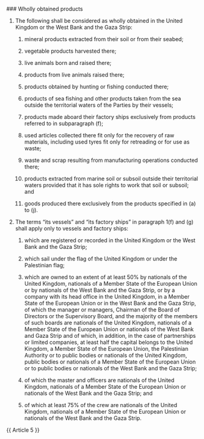 ### Wholly obtained products
1. The following shall be considered as wholly obtained in the United Kingdom or the West Bank and the Gaza Strip:

   1. mineral products extracted from their soil or from their seabed;

   2. vegetable products harvested there;

   3. live animals born and raised there;

   4. products from live animals raised there;

   5. products obtained by hunting or fishing conducted there;

   6. products of sea fishing and other products taken from the sea outside the territorial waters of the Parties by their vessels;

   7. products made aboard their factory ships exclusively from products referred to in subparagraph (f);

   8. used articles collected there fit only for the recovery of raw materials, including used tyres fit only for retreading or for use as waste;

   9. waste and scrap resulting from manufacturing operations conducted there;

   10. products extracted from marine soil or subsoil outside their territorial waters provided that it has sole rights to work that soil or subsoil; and

   11. goods produced there exclusively from the products specified in (a) to (j).

2. The terms “its vessels” and “its factory ships” in paragraph 1(f) and (g) shall apply only to vessels and factory ships:

   1. which are registered or recorded in the United Kingdom or the West Bank and the Gaza Strip;

   2. which sail under the flag of the United Kingdom or under the Palestinian flag;

   3. which are owned to an extent of at least 50% by nationals of the United Kingdom, nationals of a Member State of the European Union or by nationals of the West Bank and the Gaza Strip, or by a company with its head office in the United Kingdom, in a Member State of the European Union or in the West Bank and the Gaza Strip, of which the manager or managers, Chairman of the Board of Directors or the Supervisory Board, and the majority of the members of such boards are nationals of the United Kingdom, nationals of a Member State of the European Union or nationals of the West Bank and Gaza Strip and of which, in addition, in the case of partnerships or limited companies, at least half the capital belongs to the United Kingdom, a  Member State of the European Union, the Palestinian Authority or to public bodies or nationals of the United Kingdom, public bodies or nationals of a  Member State of the European Union or to public bodies or nationals of the West Bank and the Gaza Strip; 

   4. of which the master and officers are nationals of the United Kingdom, nationals of a Member State of the European Union or nationals of the West Bank and the Gaza Strip; and

   5. of which at least 75% of the crew are nationals of the United Kingdom, nationals of a Member State of the European Union or nationals of the West Bank and the Gaza Strip.

{{ Article 5 }}